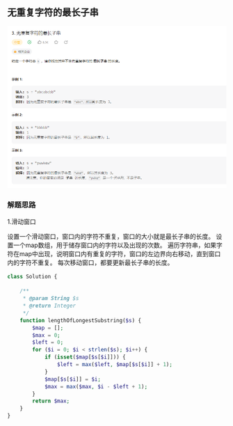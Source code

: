 ## 无重复字符的最长子串

![img.png](../../../images/无重复字符的最长子串.png)

### 解题思路

1.滑动窗口

设置一个滑动窗口，窗口内的字符不重复，窗口的大小就是最长子串的长度。
设置一个map数组，用于储存窗口内的字符以及出现的次数。
遍历字符串，如果字符在map中出现，说明窗口内有重复的字符，窗口的左边界向右移动，直到窗口内的字符不重复。
每次移动窗口，都要更新最长子串的长度。

```php
class Solution {

    /**
     * @param String $s
     * @return Integer
     */
    function lengthOfLongestSubstring($s) {
        $map = [];
        $max = 0;
        $left = 0;
        for ($i = 0; $i < strlen($s); $i++) {
            if (isset($map[$s[$i]])) {
                $left = max($left, $map[$s[$i]] + 1);
            }
            $map[$s[$i]] = $i;
            $max = max($max, $i - $left + 1);
        }
        return $max;
    }
}
```